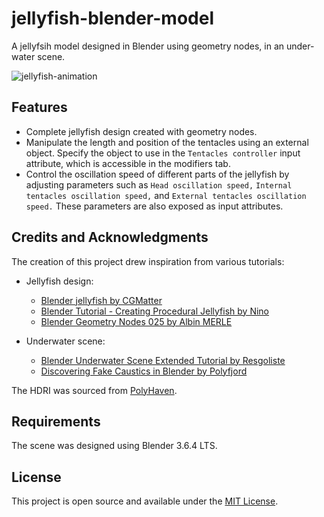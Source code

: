 # jellyfish-blender-model

A jellyfsih model designed in Blender using geometry nodes, in an under-water scene.

![jellyfish-animation](visuals/jelly_anim.gif)

## Features

- Complete jellyfish design created with geometry nodes.
- Manipulate the length and position of the tentacles using an external object. Specify the object to use in the `Tentacles controller` input attribute, which is accessible in the modifiers tab.
- Control the oscillation speed of different parts of the jellyfish by adjusting parameters such as `Head oscillation speed,` `Internal tentacles oscillation speed,` and `External tentacles oscillation speed.` These parameters are also exposed as input attributes.


## Credits and Acknowledgments

The creation of this project drew inspiration from various tutorials:

- Jellyfish design:
  - [Blender jellyfish by CGMatter](https://www.youtube.com/watch?v=zdivNPbugzY)
  - [Blender Tutorial - Creating Procedural Jellyfish by Nino](https://youtu.be/2m-QQDC6wzE?si=INKS3d2i5KyucKQl)
  - [Blender Geometry Nodes 025 by Albin MERLE](https://youtu.be/G-7q4aDKWac?si=MK0e89r0sjj3Wa8o)

- Underwater scene:
  - [Blender Underwater Scene Extended Tutorial by Resgoliste](https://youtu.be/0OI8TFmjQvM?si=RH1fa2CVykL1ItK3)
  - [Discovering Fake Caustics in Blender by Polyfjord](https://youtu.be/X9YmJ0zGWHw?si=wl7KWtm88NFpGLOx)

The HDRI was sourced from [PolyHaven](https://polyhaven.com/a/kloofendal_48d_partly_cloudy_puresky).

## Requirements

The scene was designed using Blender 3.6.4 LTS.

## License

This project is open source and available under the [MIT License](LICENSE).

